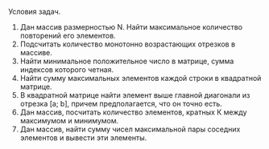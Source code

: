 ﻿Условия задач.

1. Дан массив размерностью N. Найти максимальное количество повторений его элементов.
2. Подсчитать количество монотонно возрастающих отрезков в массиве.
3. Найти минимальное положительное число в матрице, сумма индексов которого четная.
4. Найти сумму максимальных элементов каждой строки в квадратной матрице.
5. В квадратной матрице найти элемент выше главной диагонали из отрезка [a; b], причем предполагается, что он точно есть.
6. Дан массив, посчитать количество элементов, кратных К между максимумом и минимумом.
7. Дан массив, найти сумму чисел максимальной пары соседних элементов и вывести эти элементы.
